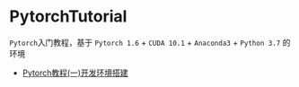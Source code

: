 # PytorchTutorial

`Pytorch`入门教程，基于 `Pytorch 1.6` + `CUDA 10.1` + `Anaconda3` + `Python 3.7` 的环境

* [Pytorch教程(一)开发环境搭建](https://xugaoxiang.com/2020/10/22/pytorch-1-env/)
